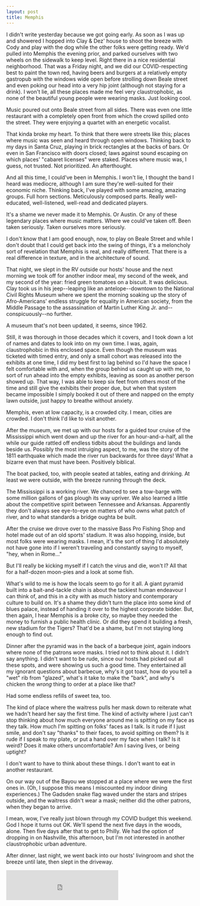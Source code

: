 ```yaml
---
layout: post
title: Memphis
---
```


I didn't write yesterday because we got going early. As soon as I was up and showered I hopped into Clay & Dez' house to shoot the breeze with Cody and play with the dog while the other folks were getting ready. We'd pulled into Memphis the evening prior, and parked ourselves with two wheels on the sidewalk to keep level. Right there in a nice residential neighborhood.  That was a Friday night, and we did our COVID-respecting best to paint the town red, having beers and burgers at a relatively empty gastropub with the windows wide open before strolling down Beale street and even poking our head into a very hip joint (although not staying for a drink). I won't lie, all these places made me feel very claustrophobic, as none of the beautiful young people were wearing masks. Just looking cool.

Music poured out onto Beale street from all sides. There was even one little restaurant with a completely open front from which the crowd spilled onto the street. They were enjoying a quartet with an energetic vocalist.

That kinda broke my heart. To think that there were streets like this; places where music was seen and heard through open windows. Thinking back to my days in Santa Cruz, playing in brick rectangles at the backs of bars. Or even in San Francisco with doors closed; laws against sound escaping on which places' "cabaret licenses" were staked. Places where music was, I guess, not trusted. Not prioritized. An afterthought.

And all this time, I could've been in Memphis. I won't lie, I thought the band I heard was mediocre, although I am sure they're well-suited for their economic niche. Thinking back, I've played with some amazing, amazing groups. Full horn sections. Meticulously composed parts. Really well-educated, well-listened, well-read and dedicated players.

It's a shame we never made it to Memphis. Or Austin. Or any of these legendary places where music matters. Where we could've taken off. Been taken seriously. Taken ourselves more seriously.

I don't know that I am good enough, now, to play on Beale Street and while I don't doubt that I could get back into the swing of things, it's a meloncholy sort of revelation that Memphis is real, and really different. That there is a real difference in texture, and in the architecture of sound.

That night, we slept in the RV outside our hosts' house and the next morning we took off for another indoor meal, my second of the week, and my second of the year: fried green tomatoes on a biscuit. It was delicious. Clay took us in his jeep--leaping like an antelope--downtown to the National Civil Rights Museum where we spent the morning soaking up the story of Afro-Americans' endless struggle for equality in American society, from the Middle Passage to the assassination of Martin Luther King Jr. and--conspicuously--no further.

A museum that's not been updated, it seems, since 1962.

Still, it was thorough in those decades which it covers, and I took down a lot of names and dates to look into on my own time. I was, again, claustrophobic in this enclosed space. Even though the museum was ticketed with timed entry, and only a small cohort was released into the exhibits at one time, I did my best first to lag behind so I'd have the space I felt comfortable with and, when the group behind us caught up with me, to sort of run ahead into the empty exhibits, leaving as soon as another person showed up. That way, I was able to keep six feet from others most of the time and still give the exhibits their proper due, but when that system became impossible I simply booked it out of there and napped on the empty lawn outside, just happy to breathe without anxiety.

Memphis, even at low capacity, is a crowded city. I mean, cities are crowded. I don't think I'd like to visit another.

After the museum, we met up with our hosts for a guided tour cruise of the Mississippi which went down and up the river for an hour-and-a-half, all the while our guide rattled off endless tidbits about the buildings and lands beside us. Possibly the most intruiging aspect, to me, was the story of the 1811 earthquake which made the river run backwards for three days! What a bizarre even that must have been. Positively biblical.

The boat packed, too, with people seated at tables, eating and drinking. At least we were outside, with the breeze running through the deck.

The Mississippi is a working river. We chanced to see a tow-barge with some million gallons of gas plough its way upriver. We also learned a little about the competitive spirit between Tennessee and Arkansas. Apparently they don't always see eye-to-eye on matters of who owns what patch of river, and to what standards a bridge oughta be built.

After the cruise we drove over to the massive Bass Pro Fishing Shop and hotel made out of an old sports' stadium. It was also hopping, inside, but most folks were wearing masks. I mean, it's the sort of thing I'd absolutely not have gone into if I weren't traveling and constantly saying to myself, "hey, when in Rome..."

But I'll really be kicking myself if I catch the virus and die, won't I? All that for a half-dozen moon-pies and a look at some fish.

What's wild to me is how the locals seem to go for it all. A giant pyramid built into a bait-and-tackle chain is about the tackiest human endeavour I can think of, and this in a city with as much history and contemporary culture to build on. It's a shame they didn't turn the place into some kind of blues palace, instead of handing it over to the highest corporate bidder. But, then again, I hear Memphis is a broke city, so maybe they needed the money to furnish a public health clinic. Or did they spend it building a fresh, new stadium for the Tigers? That'd be a shame, but I'm not staying long enough to find out.

Dinner after the pyramid was in the back of a barbeque joint, again indoors where none of the patrons wore masks. I tried not to think about it. I didn't say anything. I didn't want to be rude, since our hosts had picked out all these spots, and were showing us such a good time. They entertained all my ignorant questions about barbecue, why's it got toast, how do you tell a "wet" rib from "glazed", what's it take to make the "bark", and why's chicken the *wrong* thing to order at a place like that?

Had some endless refills of sweet tea, too.

The kind of place where the waitress pulls her mask down to reiterate what we hadn't heard her say the first time. The kind of activity where I just can't stop thinking about how much everyone around me is spitting on my face as they talk. How much I'm spitting on folks' faces as I talk. Is it rude if I just smile, and don't say "thanks" to their faces, to avoid spitting on them? Is it rude if I speak to my plate, or put a hand over my face when I talk? Is it weird? Does it make others uncomfortable? Am I saving lives, or being uptight?

I don't want to have to think about these things. I don't want to eat in another restaurant.

On our way out of the Bayou we stopped at a place where we were the first ones in. (Oh, I suppose this means I miscounted my indoor dining experiences.) The Gadsden snake flag waved under the stars and stripes outside, and the waitress didn't wear a mask; neither did the other patrons, when they began to arrive.

I mean, wow, I've really just blown through my COVID budget this weekend. God I hope it turns out OK. We'll spend the next five days in the woods, alone. Then five days after that to get to Philly. We had the option of dropping in on Nashville, this afternoon, but I'm not interested in another claustrophobic urban adventure.

After dinner, last night, we went back into our hosts' livingroom and shot the breeze until late, then slept in the driveway.

<iframe src="https://open.spotify.com/embed/track/04hODiuUjENdgOoMm5yrMN" width="300" height="80" frameborder="0" allowtransparency="true" allow="encrypted-media"></iframe>

